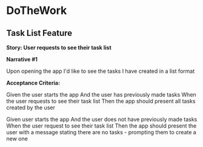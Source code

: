# DoTheWork

## Task List Feature

**Story: User requests to see their task list**

**Narrative #1** 

Upon opening the app
I'd like to see the tasks I have created in a list format 

**Acceptance Criteria:**

Given the user starts the app
And the user has previously made tasks
When the user requests to see their task list 
Then the app should present all tasks created by the user

Given user starts the app 
And the user does not have previously made tasks
When the user request to see their task list 
Then the app should present the user with a message stating there are no tasks - prompting them to create a new one 

